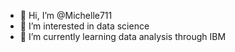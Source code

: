 - 👋 Hi, I’m @Michelle711
- 👀 I’m interested in data science
- 🌱 I’m currently learning data analysis through IBM 



<!---
Michelle711/Michelle711 is a ✨ special ✨ repository because its `README.md` (this file) appears on your GitHub profile.
You can click the Preview link to take a look at your changes.
--->
